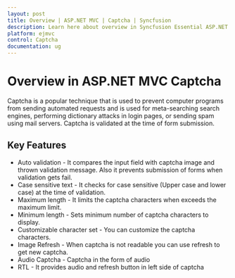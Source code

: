 ```yaml
---
layout: post
title: Overview | ASP.NET MVC | Captcha | Syncfusion
description: Learn here about overview in Syncfusion Essential ASP.NET MVC Captcha Control, its elements, and more.
platform: ejmvc
control: Captcha
documentation: ug
---
```


# Overview in ASP.NET MVC Captcha

Captcha is a popular technique that is used to prevent computer programs from sending automated requests and is used for meta-searching search engines, performing dictionary attacks in login pages, or sending spam using mail servers. Captcha is validated at the time of form submission.

## Key Features

* Auto validation - It compares the input field with captcha image and thrown validation message. Also it prevents submission of forms when validation gets fail. 
* Case sensitive text - It checks for case sensitive (Upper case and lower case) at the time of validation.
* Maximum length - It limits the captcha characters when exceeds the maximum limit. 
* Minimum length - Sets minimum number of captcha characters to display. 
* Customizable character set - You can customize the captcha characters. 
* Image Refresh - When captcha is not readable you can use refresh to get new captcha.
* Audio Captcha - Captcha in the form of audio 
* RTL - It provides audio and refresh button in left side of captcha
